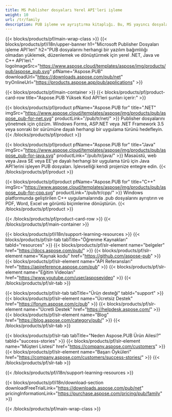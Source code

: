 ```yaml
---
title: MS Publisher dosyaları Yerel API'leri işleme
weight: 10
url: /tr/family
description: PUB işleme ve ayrıştırma kitaplığı. Bu, MS yayıncı dosyalarını herhangi bir platformda yüklemek, düzenlemek, işlemek ve PDF dosyalarına dönüştürmek için API çözümüdür.
---
```


{{< blocks/products/pf/main-wrap-class >}}
{{< blocks/products/pf/i18n/upper-banner h1="Microsoft Publisher Dosyaları işleme API'leri" h2="PUB dosyalarını herhangi bir yazılım bağımlılığı olmadan yüklemek, düzenlemek ve dönüştürmek için yerel .NET, Java ve C++ API'leri." logoImageSrc="https://www.aspose.cloud/templates/aspose/img/products/pub/aspose_pub.svg" pfName="Aspose.PUB" downloadUrl="https://downloads.aspose.com/pub/net" tryOnlineUrl="https://products.aspose.app/pub/applications" >}}

{{< blocks/products/pf/main-container >}}
{{< blocks/products/pf/product-card-row title="Aspose.PUB Yüksek Kod API'leri şunları içerir:" >}}

{{< blocks/products/pf/product pfName="Aspose.PUB for" title=".NET" imgSrc="https://www.aspose.cloud/templates/aspose/img/products/pub/aspose_pub-for-net.svg" productLink="/pub/tr/net/" >}}
Publisher dosyalarını yönetmek için çözüm. Windows Forms, ASP.NET veya .NET Framework 3.5 veya sonraki bir sürümüne dayalı herhangi bir uygulama türünü hedefleyin.
{{< /blocks/products/pf/product >}}

{{< blocks/products/pf/product pfName="Aspose.PUB for" title="Java" imgSrc="https://www.aspose.cloud/templates/aspose/img/products/pub/aspose_pub-for-java.svg" productLink="/pub/tr/java/" >}}
Masaüstü, web veya Java SE veya EE'ye dayalı herhangi bir uygulama türü için Java API'lerini işleyen PUB dosyaları. İşlevselliği kendi projenize entegre edin.
{{< /blocks/products/pf/product >}}

{{< blocks/products/pf/product pfName="Aspose.PUB for" title="C++" imgSrc="https://www.aspose.cloud/templates/aspose/img/products/pub/aspose_pub-for-cpp.svg" productLink="/pub/tr/cpp/" >}}
Windows platformunda geliştirilen C++ uygulamalarında .pub dosyalarını ayrıştırın ve PDF, Word, Excel ve görüntü biçimlerine dönüştürün.
{{< /blocks/products/pf/product >}}

{{< /blocks/products/pf/product-card-row >}}
{{< /blocks/products/pf/main-container >}}

{{< blocks/products/pf/i18n/support-learning-resources >}}
{{< blocks/products/pf/slr-tab tabTitle="Öğrenme Kaynakları" tabId="resources" >}}
{{< blocks/products/pf/slr-element name="belgeler" href="https://docs.aspose.com/pub/" >}}
{{< blocks/products/pf/slr-element name="Kaynak kodu" href="https://github.com/aspose-pub" >}}
{{< blocks/products/pf/slr-element name="API Referansları" href="https://apireference.aspose.com/pub" >}}
{{< blocks/products/pf/slr-element name="Eğitim Videoları" href="https://www.youtube.com/user/asposevideo" >}}
{{< /blocks/products/pf/slr-tab >}}

{{< blocks/products/pf/slr-tab tabTitle="Ürün desteği" tabId="support" >}}
{{< blocks/products/pf/slr-element name="Ücretsiz Destek" href="https://forum.aspose.com/c/pub" >}}
{{< blocks/products/pf/slr-element name="Ücretli Destek" href="https://helpdesk.aspose.com/" >}}
{{< blocks/products/pf/slr-element name="Blog" href="https://blog.aspose.com/category/pub/" >}}
{{< /blocks/products/pf/slr-tab >}}

{{< blocks/products/pf/slr-tab tabTitle="Neden Aspose.PUB Ürün Ailesi?" tabId="success-stories" >}}
{{< blocks/products/pf/slr-element name="Müşteri Listesi" href="https://company.aspose.com/customers" >}}
{{< blocks/products/pf/slr-element name="Başarı Öyküleri" href="https://company.aspose.com/customers/success-stories/" >}}
{{< /blocks/products/pf/slr-tab >}}

{{< /blocks/products/pf/i18n/support-learning-resources >}}

{{< blocks/products/pf/i18n/download-section downloadFreeTrialLink="https://downloads.aspose.com/pub/net" pricingInformationLink="https://purchase.aspose.com/pricing/pub/family" >}}

{{< /blocks/products/pf/main-wrap-class >}}